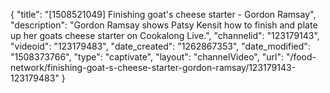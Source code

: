 {
    "title": "[1508521049] Finishing goat's cheese starter - Gordon Ramsay",
    "description": "Gordon Ramsay shows Patsy Kensit how to finish and plate up her goats cheese starter on Cookalong Live.",
    "channelid": "123179143",
    "videoid": "123179483",
    "date_created": "1262867353",
    "date_modified": "1508373766",
    "type": "captivate",
    "layout": "channelVideo",
    "url": "\/food-network\/finishing-goat-s-cheese-starter-gordon-ramsay\/123179143-123179483"
}